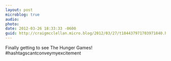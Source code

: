 ```yaml
---
layout: post
microblog: true
audio: 
photo: 
date: 2012-03-26 18:33:33 -0600
guid: http://craigmcclellan.micro.blog/2012/03/27/t184437971703971840.html
---
```

Finally getting to see The Hunger Games! #hashtagscantconveymyexcitement
